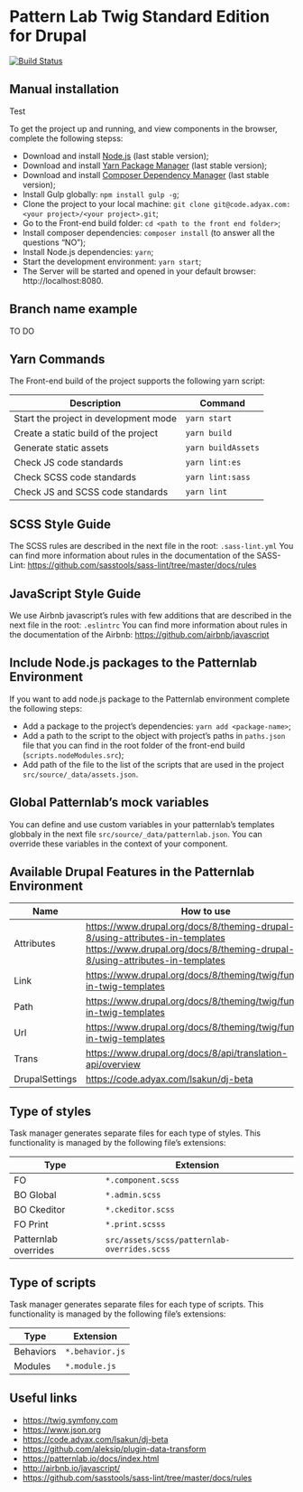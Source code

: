 # Pattern Lab Twig Standard Edition for Drupal

[![Build Status](https://travis-ci.org/pattern-lab/edition-php-drupal-standard.svg?branch=master)](https://travis-ci.org/pattern-lab/edition-php-drupal-standard)

## Manual installation

Test

To get the project up and running, and view components in the browser, complete the following stepss:

- Download and install [Node.js](https://nodejs.org/) (last stable version);
- Download and install [Yarn Package Manager](https://yarnpkg.com/) (last stable version);
- Download and install [Composer Dependency Manager](https://getcomposer.org) (last stable version);
- Install Gulp globally: `npm install gulp -g`;
- Clone the project to your local machine: `git clone git@code.adyax.com:<your project>/<your project>.git`;
- Go to the Front-end build folder: `cd <path to the front end folder>`;
- Install composer dependencies: `composer install` (to answer all the questions “NO”);
- Install Node.js dependencies: `yarn`;
- Start the development environment: `yarn start`;
- The Server will be started and opened in your default browser: http://localhost:8080.

## Branch name example

TO DO

## Yarn Commands

The Front-end build of the project supports the following yarn script:

| Description                           | Command            |
| ------------------------------------- | ------------------ |
| Start the project in development mode | `yarn start`       |
| Create a static build of the project  | `yarn build`       |
| Generate static assets                | `yarn buildAssets` |
| Check JS code standards               | `yarn lint:es`     |
| Check SCSS code standards             | `yarn lint:sass`   |
| Check JS and SCSS code standards      | `yarn lint`        |

## SCSS Style Guide

The SCSS rules are described in the next file in the root: `.sass-lint.yml`
You can find more information about rules in the documentation of the SASS-Lint:
https://github.com/sasstools/sass-lint/tree/master/docs/rules

## JavaScript Style Guide

We use Airbnb javascript’s rules with few additions that are described in the next file in the root: `.eslintrc`
You can find more information about rules in the documentation of the Airbnb:
https://github.com/airbnb/javascript

## Include Node.js packages to the Patternlab Environment

If you want to add node.js package to the Patternlab environment complete the following steps:

- Add a package to the project’s dependencies: `yarn add <package-name>`;
- Add a path to the script to the object with project’s paths in `paths.json` file that you can find in the root folder of the front-end build (`scripts.nodeModules.src`);
- Add path of the file to the list of the scripts that are used in the project `src/source/_data/assets.json`.

## Global Patternlab’s mock variables

You can define and use custom variables in your patternlab’s templates globbaly in the next file `src/source/_data/patternlab.json`. You can override these variables in the context of your component.

## Available Drupal Features in the Patternlab Environment

| Name           | How to use                                                                                                                                                |
| -------------- | --------------------------------------------------------------------------------------------------------------------------------------------------------- |
| Attributes     | https://www.drupal.org/docs/8/theming-drupal-8/using-attributes-in-templates https://www.drupal.org/docs/8/theming-drupal-8/using-attributes-in-templates |
| Link           | https://www.drupal.org/docs/8/theming/twig/functions-in-twig-templates                                                                                    |
| Path           | https://www.drupal.org/docs/8/theming/twig/functions-in-twig-templates                                                                                    |
| Url            | https://www.drupal.org/docs/8/theming/twig/functions-in-twig-templates                                                                                    |
| Trans          | https://www.drupal.org/docs/8/api/translation-api/overview                                                                                                |
| DrupalSettings | https://code.adyax.com/lsakun/dj-beta                                                                                                                     |

## Type of styles

Task manager generates separate files for each type of styles. This functionality is managed by the following file’s extensions:

| Type                 | Extension                                   |
| -------------------- | ------------------------------------------- |
| FO                   | `*.component.scss`                          |
| BO Global            | `*.admin.scss`                              |
| BO Ckeditor          | `*.ckeditor.scss`                           |
| FO Print             | `*.print.scsss`                             |
| Patternlab overrides | `src/assets/scss/patternlab-overrides.scss` |

## Type of scripts

Task manager generates separate files for each type of scripts. This functionality is managed by the following file’s extensions:

| Type      | Extension       |
| --------- | --------------- |
| Behaviors | `*.behavior.js` |
| Modules   | `*.module.js`   |

## Useful links

- https://twig.symfony.com
- https://www.json.org
- https://code.adyax.com/lsakun/dj-beta
- https://github.com/aleksip/plugin-data-transform
- https://patternlab.io/docs/index.html
- http://airbnb.io/javascript/
- https://github.com/sasstools/sass-lint/tree/master/docs/rules
